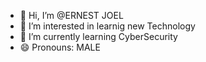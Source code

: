 - 👋 Hi, I’m @ERNEST JOEL
- 👀 I’m interested in learnig new Technology
- 🌱 I’m currently learning CyberSecurity
- 😄 Pronouns: MALE

<!---
ERNEST844/ERNEST844 is a ✨ special ✨ repository because its `README.md` (this file) appears on your GitHub profile.
You can click the Preview link to take a look at your changes.
--->
